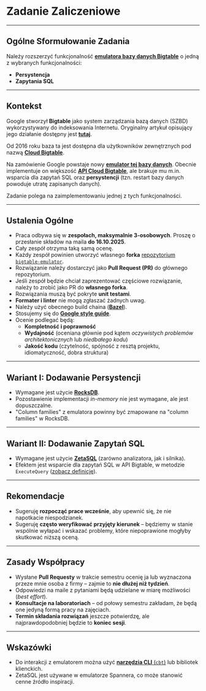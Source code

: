 # Zadanie Zaliczeniowe

-----

## Ogólne Sformułowanie Zadania

Należy rozszerzyć funkcjonalność [**emulatora bazy danych
Bigtable**](https://github.com/Unoperate/bigtable-emulator/tree/main) o jedną z
wybranych funkcjonalności:

* **Persystencja**
* **Zapytania SQL**

-----

## Kontekst

Google stworzył **Bigtable** jako system zarządzania bazą danych (SZBD)
wykorzystywany do indeksowania Internetu. Oryginalny artykuł opisujący jego
działanie dostępny jest
[**tutaj**](https://static.googleusercontent.com/media/research.google.com/en//archive/bigtable-osdi06.pdf).

Od 2016 roku baza ta jest dostępna dla użytkowników zewnętrznych pod nazwą
[**Cloud Bigtable**](https://cloud.google.com/bigtable?hl=en).

Na zamówienie Google powstaje nowy [**emulator tej bazy
danych**](https://github.com/Unoperate/bigtable-emulator/tree/main). Obecnie
implementuje on większość [**API Cloud
Bigtable**](https://github.com/googleapis/googleapis/tree/master/google/bigtable),
ale brakuje mu m.in. wsparcia dla zapytań SQL oraz **persystencji** (tzn.
restart bazy danych powoduje utratę zapisanych danych).

Zadanie polega na zaimplementowaniu jednej z tych funkcjonalności.

-----

## Ustalenia Ogólne
* Praca odbywa się w **zespołach, maksymalnie 3-osobowych**. Proszę o przesłanie
  składów na maila **do 16.10.2025**.
* Cały zespół otrzyma taką samą ocenę.
* Każdy zespół powinien utworzyć własnego **forka** [repozytorium
  `bigtable-emulator`](https://www.google.com/search?q=%5Bhttps://github.com/Unoperate/bigtable-emulator/tree/main%5D\(https://github.com/Unoperate/bigtable-emulator/tree/main\)).
* Rozwiązanie należy dostarczyć jako **Pull Request (PR)** do głównego
  repozytorium.
* Jeśli zespół będzie chciał zaprezentować częściowe rozwiązanie, należy to
  zrobić jako PR do **własnego forka**.
* Rozwiązania muszą być pokryte **unit testami**.
* **Formater i linter** nie mogą zgłaszać żadnych uwag.
* Należy użyć obecnego build chaina ([**Bazel**](https://bazel.build)).
* Stosujemy się do [**Google style
  guide**](https://google.github.io/styleguide/cppguide.html).
* Ocenie podlegać będą:
  * **Kompletność i poprawność**
  * **Wydajność** (oceniana głównie pod kątem *oczywistych problemów
    architektonicznych* lub *niedbałego kodu*)
  * **Jakość kodu** (czytelność, spójność z resztą projektu, idiomatyczność,
    dobra struktura)

-----

## Wariant I: Dodawanie Persystencji

* Wymagane jest użycie [**RocksDB**](https://rocksdb.org/).
* Pozostawienie implementacji *in-memory* nie jest wymagane, ale jest
  dopuszczalne.
* "Column families" z emulatora powinny być zmapowane na "column families" w
  RocksDB.

-----

## Wariant II: Dodawanie Zapytań SQL

* Wymagane jest użycie [**ZetaSQL**](https://github.com/google/zetasql)
  (zarówno analizatora, jak i silnika).
* Efektem jest wsparcie dla zapytań SQL w API Bigtable, w metodzie
  `ExecuteQuery` ([zobacz
  definicję](https://github.com/googleapis/googleapis/blob/0509f5df22c35606062249a2ce2b00877ab2f445/google/bigtable/v2/bigtable.proto#L316a)).

-----

## Rekomendacje

* Sugeruję **rozpocząć prace wcześnie**, aby upewnić się, że nie napotkacie
  niespodzianek.
* Sugeruję **często weryfikować przyjęty kierunek** – będziemy w stanie wspólnie
  wyłapać i wskazać problemy, które niepoprawione mogłyby skutkować niższą oceną.

-----

## Zasady Współpracy

* Wysłane **Pull Requesty** w trakcie semestru ocenię ja lub wyznaczona przeze
  mnie osoba z firmy – zajmie to **nie dłużej niż tydzień**.
* Odpowiedzi na maile z pytaniami będą udzielane w miarę możliwości (*best
  effort*).
* **Konsultacje na laboratoriach** – od połowy semestru zakładam, że będą one
  jedyną formą pracy na zajęciach.
* **Termin składania rozwiązań** jeszcze potwierdzę, ale najprawdopodobniej
  będzie to **koniec sesji**.

-----

## Wskazówki

* Do interakcji z emulatorem można użyć [**narzędzia CLI**
  (`cbt`)](https://www.google.com/search?q=%5Bhttps://cloud.google.com/bigtable/docs/cbt-overview%5D\(https://cloud.google.com/bigtable/docs/cbt-overview\))
  lub bibliotek klienckich.
* ZetaSQL jest używane w emulatorze Spannera, co może stanowić cenne źródło
  inspiracji.
